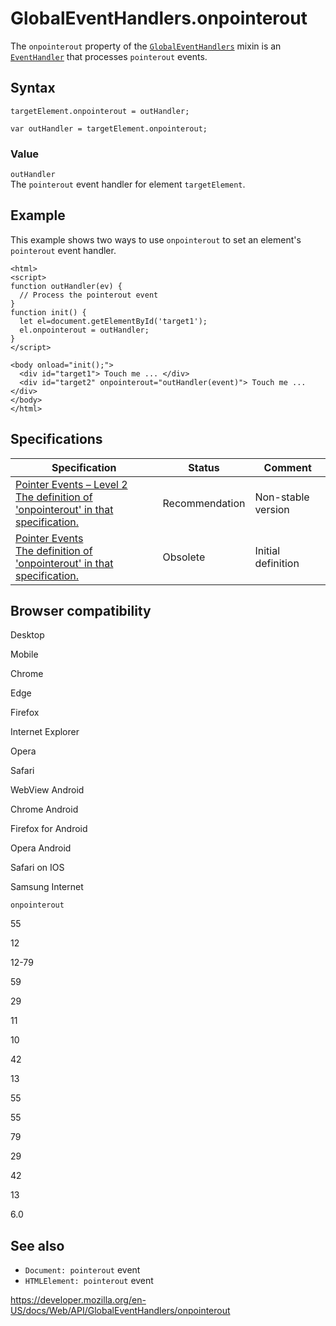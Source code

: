 GlobalEventHandlers.onpointerout
================================

The `onpointerout` property of the [`GlobalEventHandlers`](../globaleventhandlers) mixin is an [`EventHandler`](https://developer.mozilla.org/en-US/docs/Web/Events/Event_handlers) that processes `pointerout` events.

Syntax
------

    targetElement.onpointerout = outHandler;

    var outHandler = targetElement.onpointerout;

### Value

`outHandler`  
The `pointerout` event handler for element `targetElement`.

Example
-------

This example shows two ways to use `onpointerout` to set an element's `pointerout` event handler.

    <html>
    <script>
    function outHandler(ev) {
      // Process the pointerout event
    }
    function init() {
      let el=document.getElementById('target1');
      el.onpointerout = outHandler;
    }
    </script>

    <body onload="init();">
      <div id="target1"> Touch me ... </div>
      <div id="target2" onpointerout="outHandler(event)"> Touch me ... </div>
    </body>
    </html>

Specifications
--------------

<table><thead><tr class="header"><th>Specification</th><th>Status</th><th>Comment</th></tr></thead><tbody><tr class="odd"><td><a href="https://www.w3.org/TR/pointerevents2/#dom-globaleventhandlers-onpointerout">Pointer Events – Level 2<br />
<span class="small">The definition of 'onpointerout' in that specification.</span></a></td><td><span class="spec-rec">Recommendation</span></td><td>Non-stable version</td></tr><tr class="even"><td><a href="https://www.w3.org/TR/pointerevents1/#widl-GlobalEventHandlers-onpointerout">Pointer Events<br />
<span class="small">The definition of 'onpointerout' in that specification.</span></a></td><td><span class="spec-obsolete">Obsolete</span></td><td>Initial definition</td></tr></tbody></table>

Browser compatibility
---------------------

Desktop

Mobile

Chrome

Edge

Firefox

Internet Explorer

Opera

Safari

WebView Android

Chrome Android

Firefox for Android

Opera Android

Safari on IOS

Samsung Internet

`onpointerout`

55

12

12-79

59

29

11

10

42

13

55

55

79

29

42

13

6.0

See also
--------

-   `Document: pointerout` event
-   `HTMLElement: pointerout` event

<a href="https://developer.mozilla.org/en-US/docs/Web/API/GlobalEventHandlers/onpointerout" class="_attribution-link">https://developer.mozilla.org/en-US/docs/Web/API/GlobalEventHandlers/onpointerout</a>
